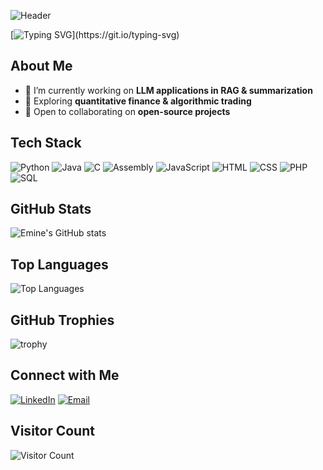 ![Header](https://capsule-render.vercel.app/api?type=waving&color=gradient&height=200&section=header&text=Welcome%20to%20my%20page%20!&fontSize=45&fontAlignY=40&animation=fadeIn)

[![Typing SVG](https://readme-typing-svg.herokuapp.com?color=F70000&lines=Software+Engineer;AI+Enthusiast;Data+Scientist;)](https://git.io/typing-svg)
## About Me

- 🔭 I’m currently working on **LLM applications in RAG & summarization**
- 🌱 Exploring **quantitative finance & algorithmic trading**
- 👯 Open to collaborating on **open-source projects** 

## Tech Stack

![Python](https://img.shields.io/badge/Python-3776AB?style=for-the-badge&logo=python&logoColor=white)
![Java](https://img.shields.io/badge/Java-007396?style=for-the-badge&logo=java&logoColor=white)
![C](https://img.shields.io/badge/C-00599C?style=for-the-badge&logo=c&logoColor=white)
![Assembly](https://img.shields.io/badge/Assembly-525252?style=for-the-badge&logo=assemblyscript&logoColor=white)
![JavaScript](https://img.shields.io/badge/JavaScript-F7DF1E?style=for-the-badge&logo=javascript&logoColor=black)
![HTML](https://img.shields.io/badge/HTML5-E34F26?style=for-the-badge&logo=html5&logoColor=white)
![CSS](https://img.shields.io/badge/CSS3-1572B6?style=for-the-badge&logo=css3&logoColor=white)
![PHP](https://img.shields.io/badge/PHP-777BB4?style=for-the-badge&logo=php&logoColor=white)
![SQL](https://img.shields.io/badge/SQL-4479A1?style=for-the-badge&logo=postgresql&logoColor=white)

## GitHub Stats

![Emine's GitHub stats](https://github-readme-stats.vercel.app/api?username=Emine-Bassoum&show_icons=true&theme=radical)

## Top Languages

![Top Languages](https://github-readme-stats.vercel.app/api/top-langs/?username=Emine-Bassoum&layout=compact&theme=radical)

## GitHub Trophies

![trophy](https://github-profile-trophy.vercel.app/?username=emine-bassoum&theme=light)

## Connect with Me

[![LinkedIn](https://img.shields.io/badge/-LinkedIn-blue?style=flat&logo=linkedin)](https://www.linkedin.com/in/emine-bassoum)
[![Email](https://img.shields.io/badge/-Email-red?style=flat&logo=gmail)](mailto:bassoum.emine@gmail.com)

## Visitor Count

![Visitor Count](https://visitor-badge.laobi.icu/badge?page_id=Emine-Bassoum.Emine-Bassoum)
